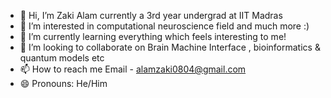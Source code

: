 - 👋 Hi, I’m Zaki Alam currently a 3rd year undergrad at IIT Madras 
- 👀 I’m interested in computational neuroscience field and much more :)
- 🌱 I’m currently learning everything which feels interesting to me!
- 💞️ I’m looking to collaborate on Brain Machine Interface , bioinformatics & quantum models etc 
- 📫 How to reach me Email - alamzaki0804@gmail.com
- 😄 Pronouns: He/Him
  

<!---
alamzaki/alamzaki is a ✨ special ✨ repository because its `README.md` (this file) appears on your GitHub profile.
You can click the Preview link to take a look at your changes.
--->
